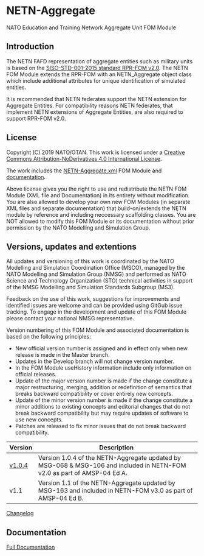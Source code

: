 # NETN-Aggregate
NATO Education and Training Network Aggregate Unit FOM Module

## Introduction

The NETN FAFD representation of aggregate entities such as military units is based on the [SISO-STD-001-2015 standard RPR-FOM v2.0](https://www.sisostds.org/). The NETN FOM Module extends the RPR-FOM with an NETN_Aggregate object class which include additional attributes for unique identification of simulated entities.

It is recommended that NETN federates support the NETN extension for Aggregate Entities. For compatibility reasons NETN federates, that implement NETN extensions of Aggregate Entities, are also required to support RPR-FOM v2.0.

## License

Copyright (C) 2019 NATO/OTAN.
This work is licensed under a [Creative Commons Attribution-NoDerivatives 4.0 International License](LICENCE.md). 

The work includes the [NETN-Aggregate.xml](NETN-Aggregate.xml) FOM Module and [documentation](NETN-Aggregate.md).

Above license gives you the right to use and redistribute the NETN FOM Module (XML file and Documentation) in its entirety without modification. You are also allowed to develop your own new FOM Modules (in separate XML files and separate documentation) that build-on/extends the NETN module by reference and including neccessary scaffolding classes. You are NOT allowed to modify this FOM Module or its documentation without prior permission by the NATO Modelling and Simulation Group. 

## Versions, updates and extentions

All updates and versioning of this work is coordinated by the NATO Modelling and Simulation Coordination Office (MSCO), managed by the NATO Modelling and Simulation Group (NMSG) and performed as NATO Science and Technology Organization (STO) technical activities in support of the NMSG Modelling and Simulation Standards Subgroup (MS3).

Feedback on the use of this work, suggestions for improvements and identified issues are welcome and can be provided using GitGub issue tracking. To engage in the development and update of this FOM Module please contact your national NMSG representative.

Version numbering of this FOM Module and associated documentation is based on the following principles:

* New official version number is assigned and in effect only when new release is made in the Master branch.
* Updates in the Develop branch will not change version number.
* In the FOM Module useHistory information include only information on official releases.
* Update of the major version number is made if the change constitute a major restructuring, merging, addition or redefinition of semantics that breaks backward compatibility or cover entirely new concepts.
* Update of the minor version number is made if the change constitute a minor additions to existing concepts and editorial changes that do not break backward compatibility but may require updates of software to use new concepts.
* Patches are released to fix minor issues that do not break backward compatibility.

|Version|Description|
|---|---|
|[v1.0.4](https://github.com/AMSP-04/NETN-Aggregate/tree/v1.0.4) |Version 1.0.4 of the NETN-Aggregate updated by MSG-068 & MSG-106 and included in NETN-FOM v2.0 as part of AMSP-04 Ed A.|
|v1.1|Version 1.1 of the NETN-Aggregate updated by MSG-163 and included in NETN-FOM v3.0 as part of AMSP-04 Ed B.|

[Changelog](changelog.md)

## Documentation

[Full Documentation](NETN-Aggregate.md)
